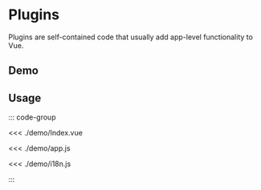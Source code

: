 # Plugins

Plugins are self-contained code that usually add app-level functionality to Vue.

## Demo

<script setup>
  import { defineClientComponent } from 'vitepress'

  const Demo = defineClientComponent(() => {
    return import('./demo/Index.vue')
  })

</script>
<DemoContainer>
  <Demo />
</DemoContainer>

## Usage

::: code-group

<<< ./demo/Index.vue

<<< ./demo/app.js

<<< ./demo/i18n.js

:::

